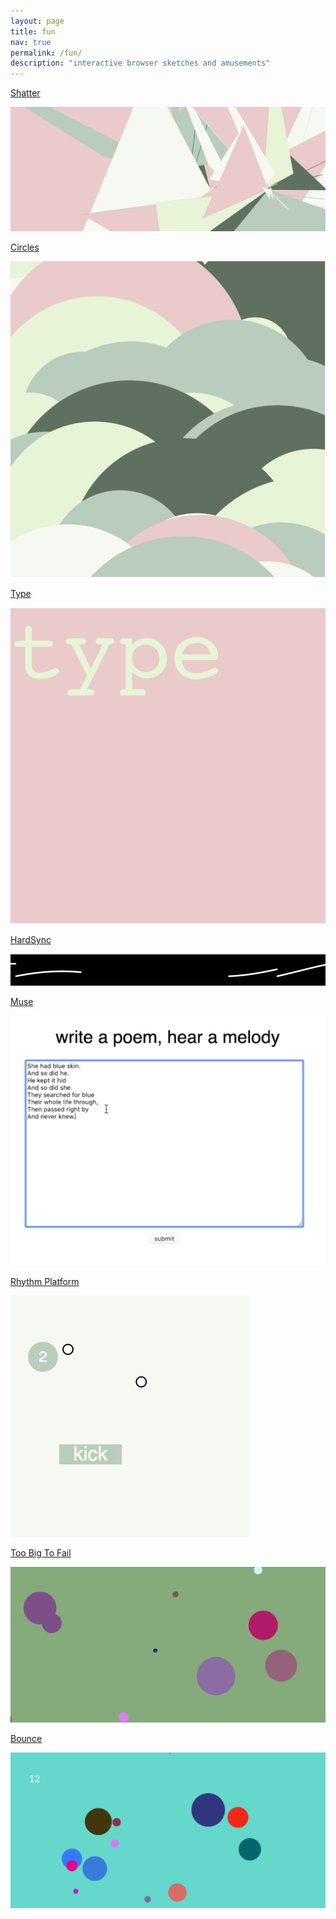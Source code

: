 ```yaml
---
layout: page
title: fun
nav: true
permalink: /fun/
description: "interactive browser sketches and amusements"
---
```


<div class="sketch">
    <a href="/sketches/sketches/shatter.html">
    <p class='heading'>Shatter</p>
    <img class="projectimg" src="/images/shatter.png" />
    </a>
</div>

<div class="sketch">
    <a href="/sketches/sketches/circles.html">
    <p class='heading'>Circles</p>
    <img class="projectimg" src="/images/circles.png" />
    </a>
</div>

<div class="sketch">
    <a href="/sketches/sketches/type.html">
    <p class='heading'>Type</p>
    <img class="projectimg" src="/images/type.png" />
    </a>
</div>

<div class="sketch">
    <a href="/sketches/dsp/hardsync.html">
    <p class='heading'>HardSync</p>
    <img class="projectimg" src="/images/sync.png" />
    </a>
</div>

<div class="sketch">
    <a href="/sketches/muse">
    <p class='heading'>Muse</p>
    <img class="projectimg" src="/images/muse.png" />
    </a>
</div>

<div class="sketch">
    <a href="/sketches/rhythm_platform">
    <p class='heading'>Rhythm Platform</p>
    <img class="projectimg" src="/images/platform.png" />
    </a>
</div>

<div class="sketch project-link">
    <a href="/sketches/tbtf/tbtf.html">
    <p class='heading'>Too Big To Fail</p>
    <img class="projectimg" src="/images/tbtg.png" />
    </a>
</div>

<div class="sketch">
    <a href="/sketches/bounce/bounce.html">
    <p class='heading'>Bounce</p>
    <img class="projectimg" src="/images/bounce.png" />
    </a>
</div>
